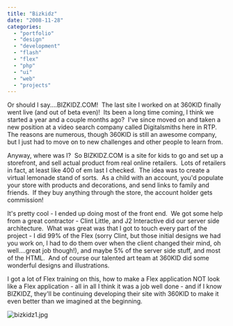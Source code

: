 ```yaml
---
title: "Bizkidz"
date: "2008-11-28"
categories:
  - "portfolio"
  - "design"
  - "development"
  - "flash"
  - "flex"
  - "php"
  - "ui"
  - "web"
  - "projects"
---
```


Or should I say....BIZKIDZ.COM!  The last site I worked on at 360KID finally went live (and out of beta even)!  Its been a long time coming, I think we started a year and a couple months ago?  I've since moved on and taken a new position at a video search company called Digitalsmiths here in RTP.  The reasons are numerous, though 360KID is still an awesome company, but I just had to move on to new challenges and other people to learn from.

Anyway, where was I?  So BIZKIDZ.COM is a site for kids to go and set up a storefront, and sell actual product from real online retailers.  Lots of retailers in fact, at least like 400 of em last I checked.  The idea was to create a virtual lemonade stand of sorts.  As a child with an account, you'd populate your store with products and decorations, and send links to family and friends.  If they buy anything through the store, the account holder gets commission!

It's pretty cool - I ended up doing most of the front end.  We got some help from a great contractor - Clint Little, and J2 Interactive did our server side architecture.  What was great was that I got to touch every part of the project - I did 99% of the Flex (sorry Clint, but those initial designs we had you work on, I had to do them over when the client changed their mind, oh well....great job though!), and maybe 5% of the server side stuff, and most of the HTML.  And of course our talented art team at 360KID did some wonderful designs and illustrations.

I got a lot of Flex training on this, how to make a Flex application NOT look like a Flex application - all in all I think it was a job well done - and if I know BIZKIDZ, they'll be continuing developing their site with 360KID to make it even better than we imagined at the beginning.

![bizkidz1.jpg](https://d2ypg8o05lff0b.cloudfront.net/wp-content/uploads/2008/11/bizkidz1.jpg)
